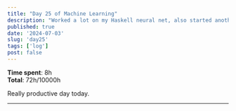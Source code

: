 ```yaml
---
title: "Day 25 of Machine Learning"
description: "Worked a lot on my Haskell neural net, also started another ML-related Haskell project."
published: true
date: '2024-07-03'
slug: 'day25'
tags: ['log']
post: false
---
```

<script>
    import Image from '$lib/components/Image.svelte';
</script>

**Time spent**: 8h<br /> **Total**: 72h/10000h

Really productive day today.
___
